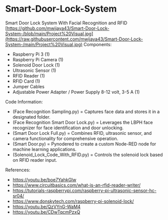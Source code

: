 # Smart-Door-Lock-System
Smart Door Lock System With Facial Recognition and RFID
[https://github.com/mwijaya43/Smart-Door-Lock-System-/blob/main/Project%20Visual.jpg](https://raw.githubusercontent.com/mwijaya43/Smart-Door-Lock-System-/main/Project%20Visual.jpg)
Components:
- Raspberry Pi 3 (1)
- Raspberry Pi Camera (1)  
- Solenoid Door Lock (1)
- Ultrasonic Sensor (1)
- RFID Reader (1)
- RFID Card (1)
- Jumper Cables 
- Adjustable Power Adapter / Power Supply 8-12 volt, 3-5 A (1)

Code Information:
- (Face Recognition Sampling.py) = Captures face data and stores it in a designated folder.
- (Face Recognition Smart Door Lock.py) = Leverages the LBPH face recognizer for face identification and door unlocking.
- (Smart Door Lock Full.py) = Combines RFID, ultrasonic sensor, and camera functionality for comprehensive operation.
- (Smart Door.py) = Pynodered to create a custom Node-RED node for machine learning applications.
- (Solenoid_Lock_Code_With_RFID.py) = Controls the solenoid lock based on RFID reader input.

References:
- https://youtu.be/boe7YahkGlw
- https://www.circuitbasics.com/what-is-an-rfid-reader-writer/
- https://tutorials-raspberrypi.com/raspberry-pi-ultrasonic-sensor-hc-sr04/
- https://www.donskytech.com/raspberry-pi-solenoid-lock/
- https://youtu.be/QzVYnG-WaM4
- https://youtu.be/CDwTqcmPzxQ
